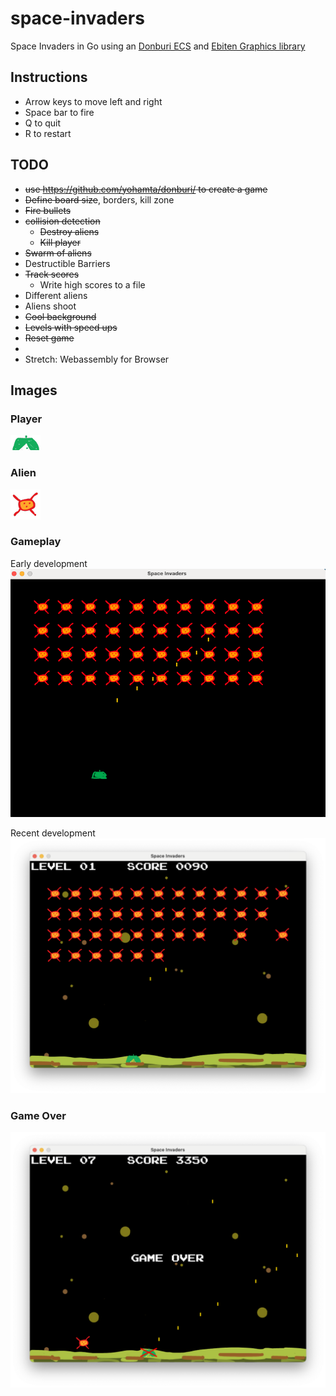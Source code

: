 # space-invaders
Space Invaders in Go using an [Donburi ECS](https://github.com/yohamta/donburi/) and [Ebiten Graphics library](https://github.com/hajimehoshi/ebiten)

## Instructions
* Arrow keys to move left and right
* Space bar to fire
* Q to quit
* R to restart

## TODO
* ~~use https://github.com/yohamta/donburi/ to create a game~~
* ~~Define board size~~, borders, kill zone
* ~~Fire bullets~~
* ~~collision detection~~
  * ~~Destroy aliens~~
  * ~~Kill player~~
* ~~Swarm of aliens~~
* Destructible Barriers
* ~~Track scores~~
  * Write high scores to a file
* Different aliens
* Aliens shoot
* ~~Cool background~~
* ~~Levels with speed ups~~
* ~~Reset game~~
* 
* Stretch: Webassembly for Browser

## Images
### Player
![Player](assets/ship.png)
### Alien
![Alien](assets/alien.png)

### Gameplay
Early development 
![Early Gameplay](docs/gameplay1.png)

Recent development
![Gameplay](docs/gameplay2.png)

### Game Over
![Game Over](docs/gameover.png)